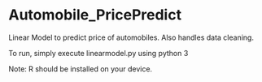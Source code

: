 # Automobile_PricePredict
Linear Model to predict price of automobiles. Also handles data cleaning.

To run, simply execute linearmodel.py using python 3

Note: R should be installed on your device.
